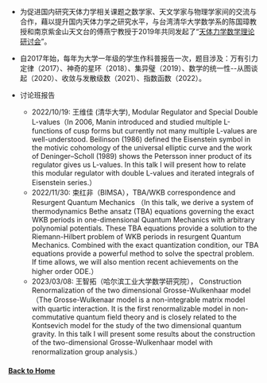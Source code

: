 * 为促进国内研究天体力学相关课题之数学家、天文学家与物理学家间的交流与合作，藉以提升国内天体力学之研究水平，与台湾清华大学数学系的陈国璋教授和南京紫金山天文台的傅燕宁教授于2019年共同发起了“[天体力学数学理论研讨会](https://mathcelemech.github.io/conference/)”。

* 自2017年始，每年为大学一年级的学生作科普报告一次，题目涉及：万有引力定律（2017）、神奇的星环（2018）、集异璧（2019）、数学的统一性--从图谈起（2020）、收敛与发散级数（2021）、指数函数（2022）。

* 讨论班报告
    * 2022/10/19: 王维佳 (清华大学), Modular Regulator and Special Double L-values（In 2006, Manin introduced and studied multiple L-functions of cusp forms but currently not many multiple L-values are well-understood. Beilinson (1986) defined the Eisenstein symbol in the motivic cohomology of the universal elliptic curve and the work of Deninger–Scholl (1989) shows the Petersson inner product of its regulator gives us L-values. In this talk I will present how to relate this modular regulator with double L-values and iterated integrals of Eisenstein series.）
    * 2022/11/30: 束红非（BIMSA），TBA/WKB correspondence and Resurgent Quantum Mechanics （In this talk, we derive a system of thermodynamics Bethe ansatz (TBA) equations governing the exact WKB periods in one-dimensional Quantum Mechanics with arbitrary polynomial potentials. These TBA equations provide a solution to the Riemann-Hilbert problem of WKB periods in resurgent Quantum Mechanics. Combined with the exact quantization condition, our TBA equations provide a powerful method to solve the spectral problem. If time allows, we will also mention recent achievements on the higher order ODE.）
    * 2023/03/08: 王智拓（哈尔滨工业大学数学研究院），  Construction Renormalization of the two dimensional Grosse-Wulkenhaar model（The Grosse-Wulkenaar model is a non-integrable matrix model with quartic interaction. It is the first renormalizable model in non-commutative quantum field theory and is closely related to the Kontsevich model for the study of the two dimensional quantum gravity. In this talk I will present some results about the construction of the two-dimensional Grosse-Wulkenhaar model with renormalization group analysis.）




#### [Back to Home](https://shanzhong-sun.github.io/ShanzhongSUN/)
